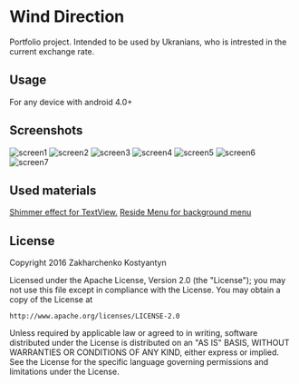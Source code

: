 # Wind Direction
Portfolio project. Intended to be used by Ukranians, who is intrested in the current exchange rate.
## Usage
For any device with android 4.0+
## Screenshots
![screen1](https://github.com/ZakharchenkoWork/RateOfExchange/blob/master/Screenshoots/Screenshot%20(8).png)
![screen2](https://github.com/ZakharchenkoWork/RateOfExchange/blob/master/Screenshoots/Screenshot%20(7).png)
![screen3](https://github.com/ZakharchenkoWork/RateOfExchange/blob/master/Screenshoots/Screenshot%20(6).png)
![screen4](https://github.com/ZakharchenkoWork/RateOfExchange/blob/master/Screenshoots/Screenshot%20(5).png)
![screen5](https://github.com/ZakharchenkoWork/RateOfExchange/blob/master/Screenshoots/Screenshot%20(4).png)
![screen6](https://github.com/ZakharchenkoWork/RateOfExchange/blob/master/Screenshoots/Screenshot%20(3).png)
![screen7](https://github.com/ZakharchenkoWork/RateOfExchange/blob/master/Screenshoots/Screenshot%20(2).png)
## Used materials
[Shimmer effect for TextView.](https://github.com/RomainPiel/Shimmer-android)
[Reside Menu for background menu](https://github.com/SpecialCyCi/AndroidResideMenu)
## License
Copyright 2016 Zakharchenko Kostyantyn

Licensed under the Apache License, Version 2.0 (the "License");
you may not use this file except in compliance with the License.
You may obtain a copy of the License at

    http://www.apache.org/licenses/LICENSE-2.0

Unless required by applicable law or agreed to in writing, software
distributed under the License is distributed on an "AS IS" BASIS,
WITHOUT WARRANTIES OR CONDITIONS OF ANY KIND, either express or implied.
See the License for the specific language governing permissions and
limitations under the License.